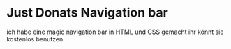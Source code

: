 # Just Donats Navigation bar
  ich habe eine magic navigation bar
  in HTML und CSS gemacht ihr könnt sie kostenlos benutzen
